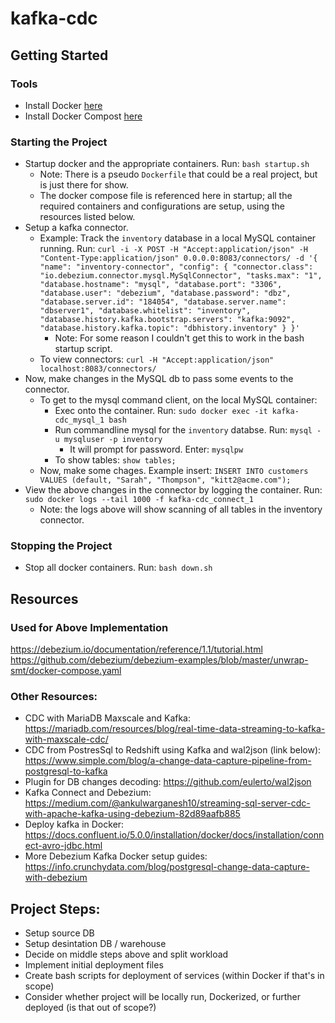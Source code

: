 # kafka-cdc

## Getting Started

### Tools
- Install Docker [here]([https://docs.docker.com/engine/install/#server)
- Install Docker Compost [here](https://docs.docker.com/compose/install/)

### Starting the Project

- Startup docker and the appropriate containers. Run: `bash startup.sh`
    - Note: There is a pseudo `Dockerfile` that could be a real project, but is just there for show.
    - The docker compose file is referenced here in startup; all the required containers and configurations are setup, using the resources listed below.
- Setup a kafka connector. 
    - Example: Track the `inventory` database in a local MySQL container running. Run:
    `curl -i -X POST -H "Accept:application/json" -H "Content-Type:application/json" 0.0.0.0:8083/connectors/ -d '{ "name": "inventory-connector", "config": { "connector.class": "io.debezium.connector.mysql.MySqlConnector", "tasks.max": "1", "database.hostname": "mysql", "database.port": "3306", "database.user": "debezium", "database.password": "dbz", "database.server.id": "184054", "database.server.name": "dbserver1", "database.whitelist": "inventory", "database.history.kafka.bootstrap.servers": "kafka:9092", "database.history.kafka.topic": "dbhistory.inventory" } }'`
        - Note: For some reason I couldn't get this to work in the bash startup script.
    - To view connectors: `curl -H "Accept:application/json" localhost:8083/connectors/`
- Now, make changes in the MySQL db to pass some events to the connector.
    - To get to the mysql command client, on the local MySQL container:
        - Exec onto the container. Run: `sudo docker exec -it kafka-cdc_mysql_1 bash`
        - Run commandline mysql for the `inventory` databse. Run: `mysql -u mysqluser -p inventory`
            - It will prompt for password. Enter: `mysqlpw`
        - To show tables: `show tables;`
    - Now, make some chages. Example insert: `INSERT INTO customers VALUES (default, "Sarah", "Thompson", "kitt2@acme.com");`
- View the above changes in the connector by logging the container. Run: `sudo docker logs --tail 1000 -f kafka-cdc_connect_1`
    - Note: the logs above will show scanning of all tables in the inventory connector.

### Stopping the Project

- Stop all docker containers. Run: `bash down.sh`

## Resources

### Used for Above Implementation

https://debezium.io/documentation/reference/1.1/tutorial.html
https://github.com/debezium/debezium-examples/blob/master/unwrap-smt/docker-compose.yaml

### Other Resources:

- CDC with MariaDB Maxscale and Kafka: https://mariadb.com/resources/blog/real-time-data-streaming-to-kafka-with-maxscale-cdc/
- CDC from PostresSql to Redshift using Kafka and wal2json (link below): https://www.simple.com/blog/a-change-data-capture-pipeline-from-postgresql-to-kafka
- Plugin for DB changes decoding: https://github.com/eulerto/wal2json
- Kafka Connect and Debezium: https://medium.com/@ankulwarganesh10/streaming-sql-server-cdc-with-apache-kafka-using-debezium-82d89aafb885
- Deploy kafka in Docker: https://docs.confluent.io/5.0.0/installation/docker/docs/installation/connect-avro-jdbc.html
- More Debezium Kafka Docker setup guides: https://info.crunchydata.com/blog/postgresql-change-data-capture-with-debezium

## Project Steps:
- Setup source DB
- Setup desintation DB / warehouse
- Decide on middle steps above and split workload
- Implement initial deployment files
- Create bash scripts for deployment of services (within Docker if that's in scope)
- Consider whether project will be locally run, Dockerized, or further deployed (is that out of scope?)